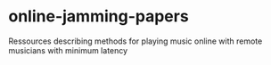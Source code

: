 # online-jamming-papers
Ressources describing methods for playing music online with remote musicians with minimum latency
